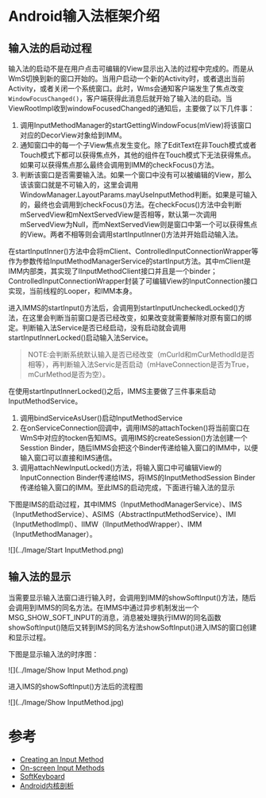 # Android输入法框架介绍

## 输入法的启动过程

输入法的启动不是在用户点击可编辑的View显示出入法的过程中完成的。而是从WmS切换到新的窗口开始的。当用户启动一个新的Activity时，或者退出当前Activity，或者关闭一个系统窗口。此时，Wms会通知客户端发生了焦点改变`WindowFocusChanged()`，客户端获得此消息后就开始了输入法的启动。当ViewRootImpl收到windowFocusedChanged的通知后，主要做了以下几件事：

1. 调用InputMethodManager的startGettingWindowFocus(mView)将该窗口对应的DecorView对象给到IMM。
2. 通知窗口中的每一个子View焦点发生变化。除了EditText在非Touch模式或者Touch模式下都可以获得焦点外，其他的组件在Touch模式下无法获得焦点。如果可以获得焦点那么最终会调用到IMM的checkFocus()方法。
3. 判断该窗口是否需要输入法。如果一个窗口中没有可以被编辑的View，那么该该窗口就是不可输入的，这里会调用WindowManager.LayoutParams.mayUseInputMethod判断。如果是可输入的，最终也会调用到checkFocus()方法。在checkFocus()方法中会判断mServedView和mNextServedView是否相等，默认第一次调用mServedView为Null，而mNextServedView则是窗口中第一个可以获得焦点的View。两者不相等则会调用startInputInner()方法并开始启动输入法。

在startInputInner()方法中会将mClient、ControlledInputConnectionWrapper等作为参数传给InputMethodManagerService的startInput方法。其中mClient是IMM内部类，其实现了IInputMethodClient接口并且是一个binder；ControlledInputConnectionWrapper封装了可编辑View的InputConnection接口实现，当前线程的Looper，和IMM本身。

进入IMMS的startInput()方法后，会调用到startInputUncheckedLocked()方法，在这里会判断当前窗口是否已经改变，如果改变就需要解除对原有窗口的绑定。判断输入法Service是否已经启动，没有启动就会调用startInputInnerLocked()启动输入法Service。

> NOTE:会判断系统默认输入是否已经改变（mCurId和mCurMethodId是否相等），再判断输入法Servic是否启动（mHaveConnection是否为True，mCurMethod是否为空）。

在使用startInputInnerLocked()之后，IMMS主要做了三件事来启动InputMethodService。

1. 调用bindServiceAsUser()启动InputMethodService
2. 在onServiceConnection回调中，调用IMS的attachTocken()将当前窗口在WmS中对应的tocken告知IMS。调用IMS的createSession()方法创建一个Sesstion Binder，随后IMMS会把这个Binder传递给输入窗口的IMM中，以便输入窗口可以直接和IMS通信。
3. 调用attachNewInputLocked()方法，将输入窗口中可编辑View的InputConnection Binder传递给IMS，将IMS的InputMethodSession Binder传递给输入窗口的IMM。至此IMS的启动完成，下面进行输入法的显示

下图是IMS的启动过程，其中IMMS（InputMethodManagerService）、IMS（InputMethodService）、ASIMS（AbstractInputMethodService）、IMI（InputMethodImpl）、IIMW（IInputMethodWrapper）、IMM（InputMethodManager）。

![](../Image/Start InputMethod.png)

## 输入法的显示

当需要显示输入法窗口进行输入时，会调用到IMM的showSoftInput()方法，随后会调用到IMMS的同名方法。在IMMS中通过异步机制发出一个MSG_SHOW_SOFT_INPUT的消息，消息被处理执行IMW的同名函数showSoftInput()随后又转到IMS的同名方法showSoftInput()进入IMS的窗口创建和显示过程。

下图是显示输入法的时序图：

![](../Image/Show Input Method.png)

进入IMS的showSoftInput()方法后的流程图

![](../Image/Show InputMethod.jpg)

# 参考

* [Creating an Input Method](https://developer.android.com/guide/topics/text/creating-input-method.html)
* [On-screen Input Methods](http://android-developers.blogspot.com/2009/04/updating-applications-for-on-screen.html)
* [SoftKeyboard](https://android.googlesource.com/platform/development/+/master/samples/SoftKeyboard/)
* [Android内核剖析](#inner)
